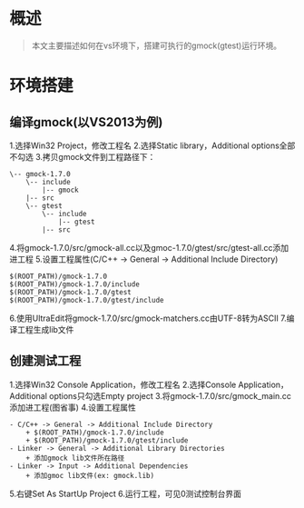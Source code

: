 # 概述
>   本文主要描述如何在vs环境下，搭建可执行的gmock(gtest)运行环境。

# 环境搭建
## 编译gmock(以VS2013为例)
1.选择Win32 Project，修改工程名
2.选择Static library，Additional options全部不勾选
3.拷贝gmock文件到工程路径下：
``` file stru
\-- gmock-1.7.0
    \-- include
        |-- gmock
    |-- src
    \-- gtest
        \-- include
            |-- gtest
        |-- src
```
4.将gmock-1.7.0/src/gmock-all.cc以及gmoc-1.7.0/gtest/src/gtest-all.cc添加进工程
5.设置工程属性(C/C++ -> General -> Additional Include Directory)
```
$(ROOT_PATH)/gmock-1.7.0
$(ROOT_PATH)/gmock-1.7.0/include
$(ROOT_PATH)/gmock-1.7.0/gtest
$(ROOT_PATH)/gmock-1.7.0/gtest/include
```
6.使用UltraEdit将gmock-1.7.0/src/gmock-matchers.cc由UTF-8转为ASCII
7.编译工程生成lib文件

## 创建测试工程
1.选择Win32 Console Application，修改工程名
2.选择Console Application，Additional options只勾选Empty project
3.将gmock-1.7.0/src/gmock_main.cc添加进工程(图省事)
4.设置工程属性
```
- C/C++ -> General -> Additional Include Directory
    + $(ROOT_PATH)/gmock-1.7.0/include
    + $(ROOT_PATH)/gmock-1.7.0/gtest/include
- Linker -> General -> Additional Library Directories
    + 添加gmock lib文件所在路径
- Linker -> Input -> Additional Dependencies
    + 添加gmoc lib文件(ex: gmock.lib)
```
5.右键Set As StartUp Project
6.运行工程，可见0测试控制台界面